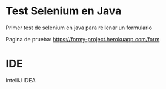 # Test Selenium en Java 

Primer test de selenium en java para rellenar un formulario

Pagina de prueba: https://formy-project.herokuapp.com/form


# IDE 

IntelliJ IDEA

